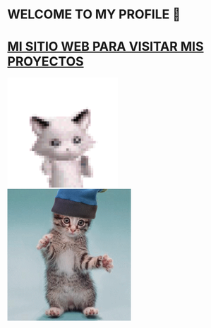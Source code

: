 # WELCOME TO MY PROFILE 👋
# [MI SITIO WEB PARA VISITAR MIS PROYECTOS](https://feivaoco.github.io/)
![gif1](AdventurousGrippingHyena-size_restricted.gif)
![gif2](5Sh.gif)
